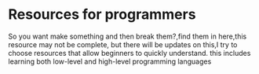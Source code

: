 # Resources for programmers
So you want make something and then break them?,find them in here,this resource may not be complete, but there will be updates on this,I try to choose resources that allow beginners to quickly understand.
this includes learning both low-level and high-level programming languages
